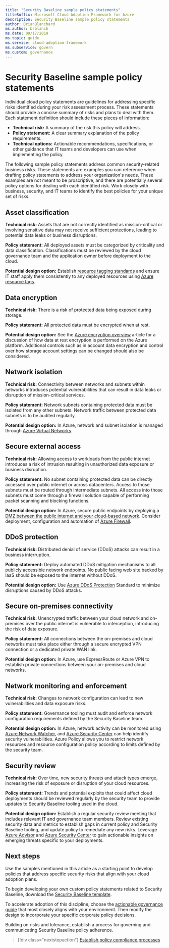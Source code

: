 ```yaml
---
title: "Security Baseline sample policy statements"
titleSuffix: Microsoft Cloud Adoption Framework for Azure
description: Security Baseline sample policy statements
author: BrianBlanchard
ms.author: brblanch
ms.date: 09/17/2019
ms.topic: guide
ms.service: cloud-adoption-framework
ms.subservice: govern
ms.custom: governance
---
```


# Security Baseline sample policy statements

Individual cloud policy statements are guidelines for addressing specific risks identified during your risk assessment process. These statements should provide a concise summary of risks and plans to deal with them. Each statement definition should include these pieces of information:

- **Technical risk:** A summary of the risk this policy will address.
- **Policy statement:** A clear summary explanation of the policy requirements.
- **Technical options:** Actionable recommendations, specifications, or other guidance that IT teams and developers can use when implementing the policy.

The following sample policy statements address common security-related business risks. These statements are examples you can reference when drafting policy statements to address your organization's needs. These examples are not meant to be proscriptive, and there are potentially several policy options for dealing with each identified risk. Work closely with business, security, and IT teams to identify the best policies for your unique set of risks.

## Asset classification

**Technical risk:** Assets that are not correctly identified as mission-critical or involving sensitive data may not receive sufficient protections, leading to potential data leaks or business disruptions.

**Policy statement:** All deployed assets must be categorized by criticality and data classification. Classifications must be reviewed by the cloud governance team and the application owner before deployment to the cloud.

**Potential design option:** Establish [resource tagging standards](../../decision-guides/resource-tagging/index.md) and ensure IT staff apply them consistently to any deployed resources using [Azure resource tags](https://docs.microsoft.com/azure/azure-resource-manager/resource-group-using-tags).

## Data encryption

**Technical risk:** There is a risk of protected data being exposed during storage.

**Policy statement:** All protected data must be encrypted when at rest.

**Potential design option:** See the [Azure encryption overview](https://docs.microsoft.com/azure/security/security-azure-encryption-overview) article for a discussion of how data at rest encryption is performed on the Azure platform. Additional controls such as in account data encryption and control over how storage account settings can be changed should also be considered.

## Network isolation

**Technical risk:** Connectivity between networks and subnets within networks introduces potential vulnerabilities that can result in data leaks or disruption of mission-critical services.

**Policy statement:** Network subnets containing protected data must be isolated from any other subnets. Network traffic between protected data subnets is to be audited regularly.

**Potential design option:** In Azure, network and subnet isolation is managed through [Azure Virtual Networks](https://docs.microsoft.com/azure/virtual-network/virtual-networks-overview).

## Secure external access

**Technical risk:** Allowing access to workloads from the public internet introduces a risk of intrusion resulting in unauthorized data exposure or business disruption.

**Policy statement:** No subnet containing protected data can be directly accessed over public internet or across datacenters. Access to those subnets must be routed through intermediate subnets. All access into those subnets must come through a firewall solution capable of performing packet scanning and blocking functions.

**Potential design option:** In Azure, secure public endpoints by deploying a [DMZ between the public internet and your cloud-based network](https://docs.microsoft.com/azure/architecture/reference-architectures/dmz/secure-vnet-dmz). Consider deployment, configuration and automation of [Azure Firewall](https://docs.microsoft.com/azure/firewall).

## DDoS protection

**Technical risk:** Distributed denial of service (DDoS) attacks can result in a business interruption.

**Policy statement:** Deploy automated DDoS mitigation mechanisms to all publicly accessible network endpoints. No public facing web site backed by IaaS should be exposed to the internet without DDoS.

**Potential design option:** Use [Azure DDoS Protection](https://docs.microsoft.com/azure/virtual-network/ddos-protection-overview) Standard to minimize disruptions caused by DDoS attacks.

## Secure on-premises connectivity

**Technical risk:** Unencrypted traffic between your cloud network and on-premises over the public internet is vulnerable to interception, introducing the risk of data exposure.

**Policy statement:** All connections between the on-premises and cloud networks must take place either through a secure encrypted VPN connection or a dedicated private WAN link.

**Potential design option:** In Azure, use ExpressRoute or Azure VPN to establish private connections between your on-premises and cloud networks.

## Network monitoring and enforcement

**Technical risk:** Changes to network configuration can lead to new vulnerabilities and data exposure risks.

**Policy statement:** Governance tooling must audit and enforce network configuration requirements defined by the Security Baseline team.

**Potential design option:** In Azure, network activity can be monitored using [Azure Network Watcher](https://docs.microsoft.com/azure/network-watcher/network-watcher-monitoring-overview), and [Azure Security Center](https://docs.microsoft.com/azure/security-center/security-center-network-recommendations) can help identify security vulnerabilities. Azure Policy allows you to restrict network resources and resource configuration policy according to limits defined by the security team.

## Security review

**Technical risk:** Over time, new security threats and attack types emerge, increasing the risk of exposure or disruption of your cloud resources.

**Policy statement:** Trends and potential exploits that could affect cloud deployments should be reviewed regularly by the security team to provide updates to Security Baseline tooling used in the cloud.

**Potential design option:** Establish a regular security review meeting that includes relevant IT and governance team members. Review existing security data and metrics to establish gaps in current policy and Security Baseline tooling, and update policy to remediate any new risks. Leverage [Azure Advisor](https://docs.microsoft.com/azure/advisor/advisor-overview) and [Azure Security Center](https://docs.microsoft.com/azure/security-center/security-center-intro) to gain actionable insights on emerging threats specific to your deployments.

## Next steps

Use the samples mentioned in this article as a starting point to develop policies that address specific security risks that align with your cloud adoption plans.

To begin developing your own custom policy statements related to Security Baseline, download the [Security Baseline template](./template.md).

To accelerate adoption of this discipline, choose the [actionable governance guide](../guides/index.md) that most closely aligns with your environment. Then modify the design to incorporate your specific corporate policy decisions.

Building on risks and tolerance, establish a process for governing and communicating Security Baseline policy adherence.

> [!div class="nextstepaction"]
> [Establish policy compliance processes](./compliance-processes.md)

